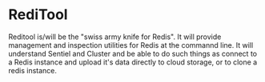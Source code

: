 # RediTool

Reditool is/will be the "swiss army knife for Redis". It will provide management and inspection utilities for Redis at the commannd line. It will understand Sentiel and Cluster and be able to do such things as connect to a Redis instance and upload it's data directly to cloud storage, or to clone a redis instance.


